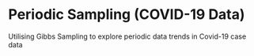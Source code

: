 # Periodic Sampling (COVID-19 Data)

Utilising Gibbs Sampling to explore periodic data trends in Covid-19 case data
